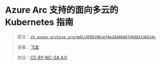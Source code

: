 # Azure Arc 支持的面向多云的 Kubernetes 指南

> 原文：[`zh.annas-archive.org/md5/d59529b1ef4e2848b60fd4981536534c`](https://zh.annas-archive.org/md5/d59529b1ef4e2848b60fd4981536534c)
> 
> 译者：[飞龙](https://github.com/wizardforcel)
> 
> 协议：[CC BY-NC-SA 4.0](http://creativecommons.org/licenses/by-nc-sa/4.0/)
